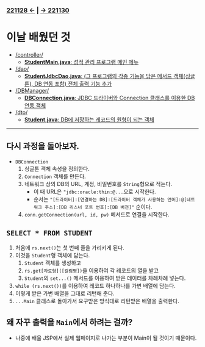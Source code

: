 ﻿### [221128 ←](/221011-221202_JAVA_BASICS/22-11/221128/) | [→ 221130](/221011-221202_JAVA_BASICS/22-11/221130/)

# 이날 배웠던 것

- [/controller/](/221011-221202_JAVA_BASICS/22-11/221129/javastudy/controller/)
    - [**StudentMain.java**: 성적 관리 프로그램 메인 메뉴](/221011-221202_JAVA_BASICS/22-11/221129/javastudy/controller/StudentMain.java)
- [/dao/](/221011-221202_JAVA_BASICS/22-11/221129/javastudy/dao/)
    - [**StudentJdbcDao.java**: (그 프로그램의 각종 기능을 담은 메서드 객체(싱글톤), DB 연동 포함) 전체 출력 기능 추가](/221011-221202_JAVA_BASICS/22-11/221129/javastudy/dao/StudentJdbcDao.java)
- [/DBManager/](/221011-221202_JAVA_BASICS/22-11/221129/javastudy/DBManager/)
    - [**DBConnection.java**: JDBC 드라이버와 Connection 클래스를 이용한 DB 연동 객체](/221011-221202_JAVA_BASICS/22-11/221129/javastudy/DBManager/DBConnection.java)
- [/dto/](/221011-221202_JAVA_BASICS/22-11/221129/javastudy/dto/)
    - [**Student.java**: DB에 저장하는 레코드의 원형이 되는 객체](/221011-221202_JAVA_BASICS/22-11/221129/javastudy/dto/Student.java)

---

## 다시 과정을 돌아보자.

- `DBConnection`
    1. 싱글톤 객체 속성을 정의한다.
    1. `Connection` 객체를 만든다.
    1. 네트워크 상의 DB의 URL, 계정, 비밀번호를 `String`형으로 적는다.
        - 이 때 URL은 `"jdbc:oracle:thin:@...`으로 시작한다.
        - 순서는 `"[드라이버]:[연결하는 DB]:[드라이버 객체가 사용하는 언어]:@[네트워크 주소]:[DB 리스너 포트 번호]:[DB 버전]"` 순이다.
    1. `conn.getConnection(url, id, pw)` 메서드로 연결을 시작한다.

## `SELECT * FROM STUDENT`

1. 처음에 `rs.next()`는 첫 번째 줄을 가리키게 된다.
1. 이것을 `Student`형 객체에 담는다.
    1. `Student` 객체를 생성하고
    1. `rs.get[자료형]([컬럼명])`을 이용하여 각 레코드의 열을 받고
    1. `Student`의 `set...()` 메서드를 이용하여 받은 데이터를 차례차례 넣는다.
1. `while (rs.next())`를 이용하여 레코드 하나하나를 가변 배열에 담는다.
1. 이렇게 받은 가변 배열을 그대로 리턴해 준다.
1. `...Main` 클래스로 돌아가서 요구받은 방식대로 리턴받은 배열을 출력한다.

## 왜 자꾸 출력을 `Main`에서 하려는 걸까?

- 나중에 배울 JSP에서 실제 웹페이지로 나가는 부분이 Main이 될 것이기 때문이다.